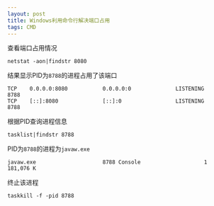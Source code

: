 ```yaml
---
layout: post
title: Windows利用命令行解决端口占用
tags: CMD
---
```


查看端口占用情况

```shell
netstat -aon|findstr 8080
```

结果显示PID为`8788`的进程占用了该端口

```shell
TCP    0.0.0.0:8080           0.0.0.0:0              LISTENING       8788
TCP    [::]:8080              [::]:0                 LISTENING       8788
```

根据PID查询进程信息

```shell
tasklist|findstr 8788
```

PID为`8788`的进程为`javaw.exe`

```shell
javaw.exe                     8788 Console                    1    181,076 K
```

终止该进程

```shell
taskkill -f -pid 8788
```